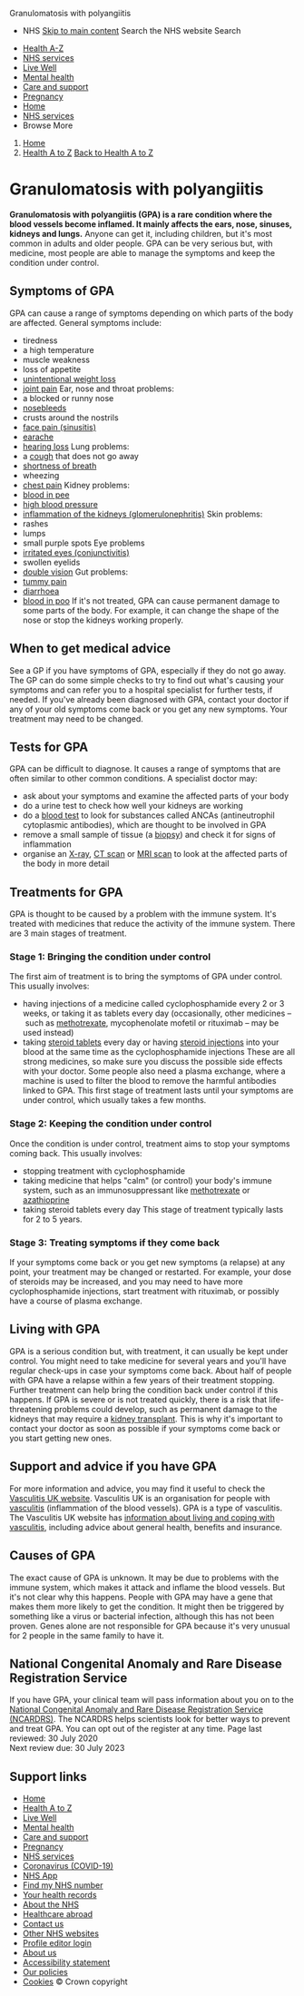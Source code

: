 
Granulomatosis with polyangiitis
 - NHS
[Skip to main content](#maincontent)
Search the NHS website
Search
* [Health A-Z](/conditions/)
* [NHS services](/nhs-services/)
* [Live Well](/live-well/)
* [Mental health](/mental-health/)
* [Care and support](/conditions/social-care-and-support-guide/)
* [Pregnancy](/pregnancy/)
* [Home](/)
* [NHS services](/nhs-services/)
* Browse
 More
1. [Home](/)
2. [Health A to Z](/conditions/)
[Back to 
 Health A to Z](/conditions/) 
# Granulomatosis with polyangiitis
**Granulomatosis with polyangiitis (GPA) is a rare condition where the blood vessels become inflamed. It mainly affects the ears, nose, sinuses, kidneys and lungs.**
Anyone can get it, including children, but it's most common in adults and older people.
GPA can be very serious but, with medicine, most people are able to manage the symptoms and keep the condition under control.
## Symptoms of GPA
GPA can cause a range of symptoms depending on which parts of the body are affected.
General symptoms include:
* tiredness
* a high temperature
* muscle weakness
* loss of appetite
* [unintentional weight loss](/conditions/unintentional-weight-loss/)
* [joint pain](/conditions/joint-pain/)
Ear, nose and throat problems:
* a blocked or runny nose
* [nosebleeds](/conditions/nosebleed/)
* crusts around the nostrils
* [face pain (sinusitis)](/conditions/sinusitis-sinus-infection/)
* [earache](/conditions/earache/)
* [hearing loss](/conditions/hearing-loss/)
Lung problems:
* a [cough](/conditions/cough/) that does not go away
* [shortness of breath](/conditions/shortness-of-breath/)
* wheezing
* [chest pain](/conditions/chest-pain/)
Kidney problems:
* [blood in pee](/conditions/blood-in-urine/)
* [high blood pressure](/conditions/high-blood-pressure-hypertension/)
* [inflammation of the kidneys (glomerulonephritis)](/conditions/glomerulonephritis/)
Skin problems:
* rashes
* lumps
* small purple spots
Eye problems
* [irritated eyes (conjunctivitis)](/conditions/conjunctivitis/)
* swollen eyelids
* [double vision](/conditions/double-vision/)
Gut problems:
* [tummy pain](/conditions/stomach-ache/)
* [diarrhoea](/conditions/diarrhoea/)
* [blood in poo](/conditions/bleeding-from-the-bottom-rectal-bleeding/)
If it's not treated, GPA can cause permanent damage to some parts of the body. For example, it can change the shape of the nose or stop the kidneys working properly.
## When to get medical advice
See a GP if you have symptoms of GPA, especially if they do not go away.
The GP can do some simple checks to try to find out what's causing your symptoms and can refer you to a hospital specialist for further tests, if needed.
If you've already been diagnosed with GPA, contact your doctor if any of your old symptoms come back or you get any new symptoms. Your treatment may need to be changed.
## Tests for GPA
GPA can be difficult to diagnose. It causes a range of symptoms that are often similar to other common conditions.
A specialist doctor may:
* ask about your symptoms and examine the affected parts of your body
* do a urine test to check how well your kidneys are working
* do a [blood test](/conditions/blood-tests/) to look for substances called ANCAs (antineutrophil cytoplasmic antibodies), which are thought to be involved in GPA
* remove a small sample of tissue (a [biopsy](/conditions/biopsy/)) and check it for signs of inflammation
* organise an [X-ray](/conditions/x-ray/), [CT scan](/conditions/ct-scan/) or [MRI scan](/conditions/mri-scan/) to look at the affected parts of the body in more detail
## Treatments for GPA
GPA is thought to be caused by a problem with the immune system. It's treated with medicines that reduce the activity of the immune system.
There are 3 main stages of treatment.
### Stage 1: Bringing the condition under control
The first aim of treatment is to bring the symptoms of GPA under control. This usually involves:
* having injections of a medicine called cyclophosphamide every 2 or 3 weeks, or taking it as tablets every day (occasionally, other medicines – such as [methotrexate](/medicines/methotrexate/), mycophenolate mofetil or rituximab – may be used instead)
* taking [steroid tablets](/conditions/steroid-tablets/) every day or having [steroid injections](/conditions/steroid-injections/) into your blood at the same time as the cyclophosphamide injections
These are all strong medicines, so make sure you discuss the possible side effects with your doctor.
Some people also need a plasma exchange, where a machine is used to filter the blood to remove the harmful antibodies linked to GPA.
This first stage of treatment lasts until your symptoms are under control, which usually takes a few months.
### Stage 2: Keeping the condition under control
Once the condition is under control, treatment aims to stop your symptoms coming back. This usually involves:
* stopping treatment with cyclophosphamide
* taking medicine that helps "calm" (or control) your body's immune system, such as an immunosuppressant like [methotrexate](/medicines/methotrexate/) or [azathioprine](/medicines/azathioprine/)
* taking steroid tablets every day
This stage of treatment typically lasts for 2 to 5 years.
### Stage 3: Treating symptoms if they come back
If your symptoms come back or you get new symptoms (a relapse) at any point, your treatment may be changed or restarted.
For example, your dose of steroids may be increased, and you may need to have more cyclophosphamide injections, start treatment with rituximab, or possibly have a course of plasma exchange.
## Living with GPA
GPA is a serious condition but, with treatment, it can usually be kept under control.
You might need to take medicine for several years and you'll have regular check-ups in case your symptoms come back.
About half of people with GPA have a relapse within a few years of their treatment stopping. Further treatment can help bring the condition back under control if this happens.
If GPA is severe or is not treated quickly, there is a risk that life-threatening problems could develop, such as permanent damage to the kidneys that may require a [kidney transplant](/conditions/kidney-transplant/).
This is why it's important to contact your doctor as soon as possible if your symptoms come back or you start getting new ones.
## Support and advice if you have GPA
For more information and advice, you may find it useful to check the [Vasculitis UK website](http://www.vasculitis.org.uk/).
Vasculitis UK is an organisation for people with [vasculitis](/conditions/vasculitis/) (inflammation of the blood vessels). GPA is a type of vasculitis.
The Vasculitis UK website has [information about living and coping with vasculitis](http://www.vasculitis.org.uk/living-with-vasculitis), including advice about general health, benefits and insurance.
## Causes of GPA
The exact cause of GPA is unknown.
It may be due to problems with the immune system, which makes it attack and inflame the blood vessels. But it's not clear why this happens.
People with GPA may have a gene that makes them more likely to get the condition. It might then be triggered by something like a virus or bacterial infection, although this has not been proven.
Genes alone are not responsible for GPA because it's very unusual for 2 people in the same family to have it.
## **National Congenital** **Anomaly and Rare Disease Registration Service**
If you have GPA, your clinical team will pass information about you on to the [National Congenital Anomaly and Rare Disease Registration Service (NCARDRS)](https://www.ndrs.nhs.uk/).
The NCARDRS helps scientists look for better ways to prevent and treat GPA. You can opt out of the register at any time.
 Page last reviewed: 30 July 2020  
 Next review due: 30 July 2023
 
## Support links
* [Home](/)
* [Health A to Z](/conditions/)
* [Live Well](/live-well/)
* [Mental health](/mental-health/)
* [Care and support](/conditions/social-care-and-support-guide/)
* [Pregnancy](/pregnancy/)
* [NHS services](/nhs-services/)
* [Coronavirus (COVID-19)](/conditions/coronavirus-covid-19/)
* [NHS App](/nhs-app/)
* [Find my NHS number](/nhs-services/online-services/find-nhs-number/)
* [Your health records](/using-the-nhs/about-the-nhs/your-health-records/)
* [About the NHS](/using-the-nhs/about-the-nhs/)
* [Healthcare abroad](/using-the-nhs/healthcare-abroad/apply-for-a-free-uk-global-health-insurance-card-ghic/)
* [Contact us](/contact-us/)
* [Other NHS websites](/nhs-sites/)
* [Profile editor login](/our-policies/profile-editor-login/)
* [About us](/about-us/)
* [Accessibility statement](/accessibility-statement/)
* [Our policies](/our-policies/)
* [Cookies](/our-policies/cookies-policy/)
© Crown copyright
